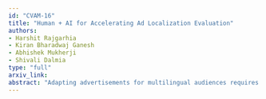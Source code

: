 ```yaml
---
id: "CVAM-16"
title: "Human + AI for Accelerating Ad Localization Evaluation"
authors:
- Harshit Rajgarhia
- Kiran Bharadwaj Ganesh
- Abhishek Mukherji
- Shivali Dalmia
type: "full"
arxiv_link:
abstract: "Adapting advertisements for multilingual audiences requires more than simple text translation. It demands preservation of visual consistency, spatial alignment, and stylistic integrity across diverse languages and formats. This paper introduces a structured framework that combines automated components with human oversight to address the complexities of advertisement localization. To the best of our knowledge this is the first work that combines OCR, inpainting, MT, and reimposition specifically for accelerating ad localization evaluation workflows. Qualitative results across six language locales demonstrate that the proposed approach produces semantically accurate and visually coherent localized advertisements suitable for real-world applications"
---
```

